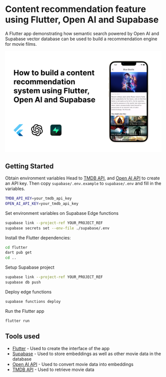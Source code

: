# Content recommendation feature using Flutter, Open AI and Supabase

A Flutter app demonstrating how semantic search powered by Open AI and Supabase vector database can be used to build a recommendation engine for movie films.

![Flutter recommendation app](https://raw.githubusercontent.com/dshukertjr/flutter-movie-recommendation/main/.github/images/app.jpg)

## Getting Started

Obtain environment variables
Head to [TMDB API](https://developer.themoviedb.org/reference/intro/getting-started), and [Open AI API](https://openai.com/blog/openai-api) to create an API key. Then copy `supabase/.env.example` to `supabase/.env` and fill in the variables.

```bash
TMDB_API_KEY=your_tmdb_api_key
OPEN_AI_API_KEY=your_tmdb_api_key
```

Set environment variables on Supabase Edge functions

```bash
supabase link --project-ref YOUR_PROJECT_REF
supabase secrets set --env-file ./supabase/.env
```

Install the Flutter dependencies:

```bash
cd flutter
dart pub get
cd ..
```

Setup Supabase project

```bash
supabase link --project-ref YOUR_PROJECT_REF
supabase db push
```

Deploy edge functions

```bash
supabase functions deploy
```

Run the Flutter app

```bash
flutter run
```

## Tools used

- [Flutter](https://flutter.dev/) - Used to create the interface of the app
- [Supabase](https://supabase.com/) - Used to store embeddings as well as other movie data in the database
- [Open AI API](https://openai.com/blog/openai-api) - Used to convert movie data into embeddings
- [TMDB API](https://developer.themoviedb.org/docs) - Used to retrieve movie data
